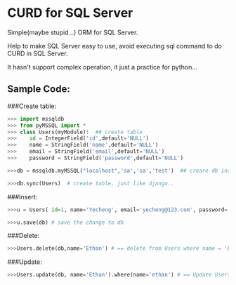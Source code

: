 CURD for SQL Server
=================================== 

Simple(maybe stupid...) ORM for SQL Server.

Help to make SQL Server easy to use, avoid executing sql command to do CURD in SQL Server.

It hasn't support complex operation, it just a practice for python...

Sample Code:
-----------------------------------  

###Create table:
```python
>>> import mssqldb
>>> from pyMSSQL import *
>>> class Users(myModule):  ## create table
>>>    id = IntegerField('id',default='NULL')
>>>    name = StringField('name',default='NULL')
>>>    email = StringField('email',default='NULL')
>>>    password = StringField('password',default='NULL')

>>>db = mssqldb.myMSSQL("localhost",'sa','sa','test')  ## creare db instance , parameters: server ip, user, pwd, DB, 

>>>db.sync(Users)  # create table, just like django..
```

###Insert:
```python
>>>u = Users( id=1, name='Yecheng', email='yecheng@123.com', password='password') ## new a record in User table

>>>u.save(db) # save the change to db
```

###Delete:
```python
>>>Users.delete(db,name='Ethan') # == delete from Users where name = 'Ethan'
```


###Update:
```python
>>>Users.update(db, name='Ethan').where(name='ethan') # == Update Users SET email = 'Ethan' WHERE name = 'ethan' 
```
